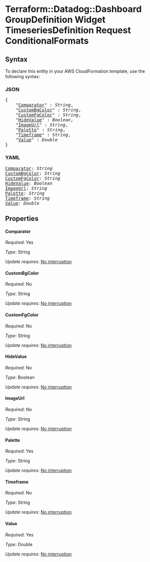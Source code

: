 # Terraform::Datadog::Dashboard GroupDefinition Widget TimeseriesDefinition Request ConditionalFormats

## Syntax

To declare this entity in your AWS CloudFormation template, use the following syntax:

### JSON

<pre>
{
    "<a href="#comparator" title="Comparator">Comparator</a>" : <i>String</i>,
    "<a href="#custombgcolor" title="CustomBgColor">CustomBgColor</a>" : <i>String</i>,
    "<a href="#customfgcolor" title="CustomFgColor">CustomFgColor</a>" : <i>String</i>,
    "<a href="#hidevalue" title="HideValue">HideValue</a>" : <i>Boolean</i>,
    "<a href="#imageurl" title="ImageUrl">ImageUrl</a>" : <i>String</i>,
    "<a href="#palette" title="Palette">Palette</a>" : <i>String</i>,
    "<a href="#timeframe" title="Timeframe">Timeframe</a>" : <i>String</i>,
    "<a href="#value" title="Value">Value</a>" : <i>Double</i>
}
</pre>

### YAML

<pre>
<a href="#comparator" title="Comparator">Comparator</a>: <i>String</i>
<a href="#custombgcolor" title="CustomBgColor">CustomBgColor</a>: <i>String</i>
<a href="#customfgcolor" title="CustomFgColor">CustomFgColor</a>: <i>String</i>
<a href="#hidevalue" title="HideValue">HideValue</a>: <i>Boolean</i>
<a href="#imageurl" title="ImageUrl">ImageUrl</a>: <i>String</i>
<a href="#palette" title="Palette">Palette</a>: <i>String</i>
<a href="#timeframe" title="Timeframe">Timeframe</a>: <i>String</i>
<a href="#value" title="Value">Value</a>: <i>Double</i>
</pre>

## Properties

#### Comparator

_Required_: Yes

_Type_: String

_Update requires_: [No interruption](https://docs.aws.amazon.com/AWSCloudFormation/latest/UserGuide/using-cfn-updating-stacks-update-behaviors.html#update-no-interrupt)

#### CustomBgColor

_Required_: No

_Type_: String

_Update requires_: [No interruption](https://docs.aws.amazon.com/AWSCloudFormation/latest/UserGuide/using-cfn-updating-stacks-update-behaviors.html#update-no-interrupt)

#### CustomFgColor

_Required_: No

_Type_: String

_Update requires_: [No interruption](https://docs.aws.amazon.com/AWSCloudFormation/latest/UserGuide/using-cfn-updating-stacks-update-behaviors.html#update-no-interrupt)

#### HideValue

_Required_: No

_Type_: Boolean

_Update requires_: [No interruption](https://docs.aws.amazon.com/AWSCloudFormation/latest/UserGuide/using-cfn-updating-stacks-update-behaviors.html#update-no-interrupt)

#### ImageUrl

_Required_: No

_Type_: String

_Update requires_: [No interruption](https://docs.aws.amazon.com/AWSCloudFormation/latest/UserGuide/using-cfn-updating-stacks-update-behaviors.html#update-no-interrupt)

#### Palette

_Required_: Yes

_Type_: String

_Update requires_: [No interruption](https://docs.aws.amazon.com/AWSCloudFormation/latest/UserGuide/using-cfn-updating-stacks-update-behaviors.html#update-no-interrupt)

#### Timeframe

_Required_: No

_Type_: String

_Update requires_: [No interruption](https://docs.aws.amazon.com/AWSCloudFormation/latest/UserGuide/using-cfn-updating-stacks-update-behaviors.html#update-no-interrupt)

#### Value

_Required_: Yes

_Type_: Double

_Update requires_: [No interruption](https://docs.aws.amazon.com/AWSCloudFormation/latest/UserGuide/using-cfn-updating-stacks-update-behaviors.html#update-no-interrupt)

